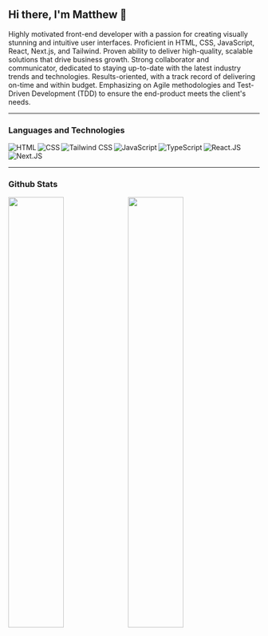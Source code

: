 ## Hi there, I'm Matthew 👋

<p>Highly motivated front-end developer with a passion for creating visually stunning and intuitive user interfaces. Proficient in HTML, CSS, JavaScript, React, Next.js, and Tailwind. Proven ability to deliver high-quality, scalable solutions that drive business growth. Strong collaborator and communicator, dedicated to staying up-to-date with the latest industry trends and technologies. Results-oriented, with a track record of delivering on-time and within budget. Emphasizing on Agile methodologies and Test-Driven Development (TDD) to ensure the end-product meets the client's needs.</p>

<hr>

### Languages and Technologies
<img alt="HTML" align="left" src="https://img.shields.io/badge/html5-%23E34F26.svg?style=for-the-badge&logo=html5&logoColor=white" />
<img alt="CSS" align="left" src="https://img.shields.io/badge/css3-%231572B6.svg?style=for-the-badge&logo=css3&logoColor=white" />
<img alt="Tailwind CSS" align="left" src="https://img.shields.io/badge/tailwindcss-%2338B2AC.svg?style=for-the-badge&logo=tailwind-css&logoColor=white" />
<img alt="JavaScript" align="left" src="https://img.shields.io/badge/javascript-%23323330.svg?style=for-the-badge&logo=javascript&logoColor=%23F7DF1E" />
<img alt="TypeScript" align="left" src="https://img.shields.io/badge/TypeScript-007ACC?style=for-the-badge&logo=typescript&logoColor=white" />
<img alt="React.JS" align="left" src="https://img.shields.io/badge/react-%2320232a.svg?style=for-the-badge&logo=react&logoColor=%2361DAFB" />
<img alt="Next.JS" src="https://img.shields.io/badge/Next-black?style=for-the-badge&logo=next.js&logoColor=white" />

<hr>

### Github Stats
<img align="left" width="47%" src="https://github-readme-stats.vercel.app/api?username=zemetskiym&show_icons=true&theme=gruvbox" />
<img align="left" width="47%" src="https://github-readme-stats.vercel.app/api/top-langs/?username=zemetskiym&layout=compact" />
